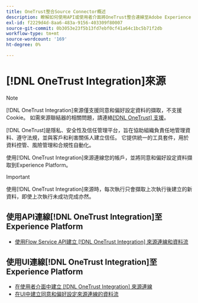 ```yaml
---
title: OneTrust整合Source Connector概述
description: 瞭解如何使用API或使用者介面將OneTrust整合連線至Adobe Experience Platform。
exl-id: f2229d4d-8aa6-483a-9156-403309f80007
source-git-commit: 0b3053e23f5b13fd7ebf0cf41a64c1bc5b71f2db
workflow-type: tm+mt
source-wordcount: '169'
ht-degree: 0%

---
```


# [!DNL OneTrust Integration]來源

>[!NOTE]
>
>[!DNL OneTrust Integration]來源僅支援同意和偏好設定資料的擷取，不支援Cookie。 如需來源聯結器的相關問題，請連絡[[!DNL OneTrust] 支援](https://support.onetrust.com)。

[!DNL OneTrust]是隱私、安全性及信任管理平台，旨在協助組織負責任地管理資料、遵守法規，並與客戶和利害關係人建立信任。 它提供統一的工具套件，用於資料控管、風險管理和合規性自動化。

使用[!DNL OneTrust Integration]來源連線您的帳戶，並將同意和偏好設定資料擷取到Experience Platform。

>[!IMPORTANT]
>
>使用[!DNL OneTrust Integration]來源時，每次執行只會擷取上次執行後建立的新資料，即使上次執行未成功完成亦然。

## 使用API連線[!DNL OneTrust Integration]至Experience Platform

- [使用Flow Service API建立 [!DNL OneTrust Integration] 來源連線和資料流](../../tutorials/api/create/consent-and-preferences/onetrust.md)

## 使用UI連線[!DNL OneTrust Integration]至Experience Platform

- [在使用者介面中建立 [!DNL OneTrust Integration] 來源連線](../../tutorials/ui/create/consent-and-preferences/onetrust.md)
- [在UI中建立同意和偏好設定來源連線的資料流](../../tutorials/ui/dataflow/consent-and-preferences.md)
